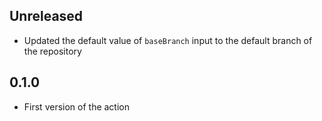 ## Unreleased 

- Updated the default value of `baseBranch` input to the default branch of the repository

## 0.1.0

- First version of the action

